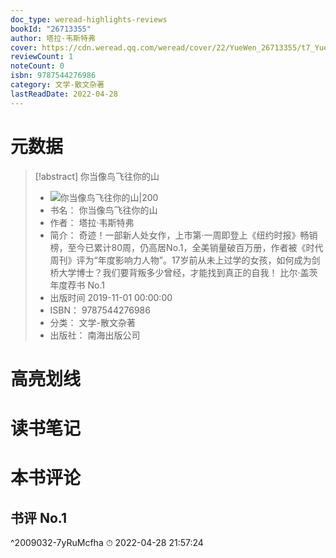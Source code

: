 ```yaml
---
doc_type: weread-highlights-reviews
bookId: "26713355"
author: 塔拉·韦斯特弗
cover: https://cdn.weread.qq.com/weread/cover/22/YueWen_26713355/t7_YueWen_26713355.jpg
reviewCount: 1
noteCount: 0
isbn: 9787544276986
category: 文学-散文杂著
lastReadDate: 2022-04-28
---
```

# 元数据
> [!abstract] 你当像鸟飞往你的山
> - ![ 你当像鸟飞往你的山|200](https://cdn.weread.qq.com/weread/cover/22/YueWen_26713355/t7_YueWen_26713355.jpg)
> - 书名： 你当像鸟飞往你的山
> - 作者： 塔拉·韦斯特弗
> - 简介： 奇迹！一部新人处女作，上市第·一周即登上《纽约时报》畅销榜，至今已累计80周，仍高居No.1，全美销量破百万册，作者被《时代周刊》评为“年度影响力人物”。17岁前从未上过学的女孩，如何成为剑桥大学博士？我们要背叛多少曾经，才能找到真正的自我！ 比尔·盖茨年度荐书 No.1
> - 出版时间 2019-11-01 00:00:00
> - ISBN： 9787544276986
> - 分类： 文学-散文杂著
> - 出版社： 南海出版公司

# 高亮划线

# 读书笔记

# 本书评论

## 书评 No.1 
 ^2009032-7yRuMcfha
⏱ 2022-04-28 21:57:24
